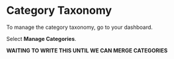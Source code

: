 # Category Taxonomy

To manage the category taxonomy, go to your dashboard.

Select **Manage Categories**.

**WAITING TO WRITE THIS UNTIL WE CAN MERGE CATEGORIES**